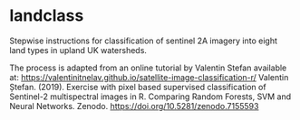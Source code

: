 # landclass
Stepwise instructions for classification of sentinel 2A imagery  into eight land types in upland UK watersheds.

The process is adapted from an online tutorial by Valentin Stefan available at:
https://valentinitnelav.github.io/satellite-image-classification-r/
Valentin Ștefan. (2019). Exercise with pixel based supervised classification of Sentinel-2 multispectral images in R. Comparing Random Forests, SVM and Neural Networks. Zenodo. https://doi.org/10.5281/zenodo.7155593


